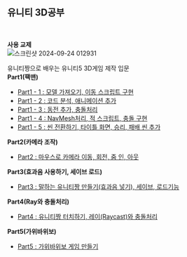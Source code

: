 유니티 3D공부
----------------------------------------------------------------------
<br>

__사용 교제__
<br>
![스크린샷 2024-09-24 012931](https://github.com/user-attachments/assets/ca85ae0e-96ca-46a2-8b27-8e0a464b7fef)

유니티짱으로 배우는 유니티5 3D게임 제작 입문
<br>
__Part1(팩맨)__
- [Part1 - 1 : 모델 가져오기, 이동 스크립트 구현](https://nonamed02.tistory.com/45)
- [Part1 - 2 : 코드 분석, 애니메이션 추가](https://nonamed02.tistory.com/47)
- [Part1 - 3 : 동전 추가, 충돌처리](https://nonamed02.tistory.com/48)
- [Part1 - 4 : NavMesh처리, 적 스크립트, 충돌 구현](https://nonamed02.tistory.com/49)
- [Part1 - 5 : 씬 전환하기, 타이틀 화면, 승리, 패배 씬 추가](https://nonamed02.tistory.com/51)

__Part2(카메라 조작)__
- [Part2 : 마우스로 카메라 이동, 회전, 줌 인, 아웃](https://nonamed02.tistory.com/53)

__Part3(효과음 사용하기, 세이브 로드)__
- [Part3 : 말하는 유니티짱 만들기(효과음 넣기), 세이브, 로드기능](https://nonamed02.tistory.com/55)
  
__Part4(Ray와 충돌처리)__
- [Part4 : 유니티짱 터치하기, 레이(Raycast)와 충돌처리](https://nonamed02.tistory.com/56)
  
__Part5(가위바위보)__
- [Part5 : 가위바위보 게임 만들기](https://nonamed02.tistory.com/57)
